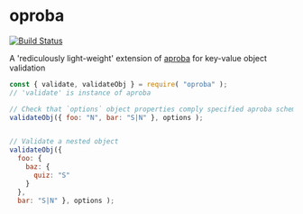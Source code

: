 # oproba

[![Build Status](https://travis-ci.org/dsheiko/oproba.png)](https://travis-ci.org/dsheiko/oproba)

A 'rediculously light-weight' extension of [aproba](https://github.com/iarna/aproba) for key-value object validation

```js
const { validate, validateObj } = require( "oproba" );
// 'validate' is instance of aproba

// Check that `options` object properties comply specified aproba schemas
validateObj({ foo: "N", bar: "S|N" }, options );


// Validate a nested object
validateObj({
  foo: {
    baz: {
      quiz: "S"
    }
  },
  bar: "S|N" }, options );
```
